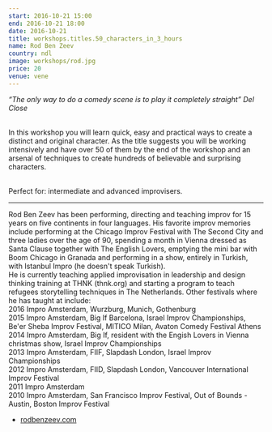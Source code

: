 ```yaml
---
start: 2016-10-21 15:00
end: 2016-10-21 18:00
date: 2016-10-21
title: workshops.titles.50_characters_in_3_hours
name: Rod Ben Zeev
country: ndl
image: workshops/rod.jpg
price: 20
venue: vene
---
```


*“The only way to do a comedy scene is to play it completely straight” Del Close*<br><br>

In this workshop you will learn quick, easy and practical ways to create a distinct and original character. As the title suggests you will be working intensively and have over 50 of them by the end of the workshop and an arsenal of techniques to create hundreds of believable and surprising characters.<br><br>

Perfect for: intermediate and advanced improvisers.

---
Rod Ben Zeev has been performing, directing and teaching improv for 15 years on five continents in four languages. His favorite improv memories include performing at the Chicago Improv Festival with The Second City and three ladies over the age of 90, spending a month in Vienna dressed as Santa Clause together with The English Lovers, emptying the mini bar with Boom Chicago in Granada and performing in a show, entirely in Turkish, with Istanbul Impro (he doesn't speak Turkish).<br>
He is currently teaching applied improvisation in leadership and design thinking training at THNK (thnk.org) and starting a program to teach refugees storytelling techniques in The Netherlands. Other festivals where he has taught at include: <br>
2016 Impro Amsterdam, Wurzburg, Munich, Gothenburg<br>
2015 Impro Amsterdam, Big If Barcelona, Israel Improv Championships, Be'er Sheba Improv Festival, MITICO Milan, Avaton Comedy Festival Athens<br>
2014 Impro Amsterdam, Big If, resident with the Engish Lovers in Vienna christmas show, Israel Improv Championships<br>
2013 Impro Amsterdam, FIIF, Slapdash London, Israel Improv Championships<br>
2012 Impro Amsterdam, FIID, Slapdash London, Vancouver International Improv Festival<br>
2011 Impro Amsterdam<br>
2010 Impro Amsterdam, San Francisco Improv Festival, Out of Bounds - Austin, Boston Improv Festival<br>

- [rodbenzeev.com](http://www.rodbenzeev.com)


